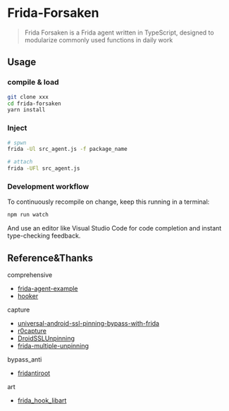 # Frida-Forsaken

> Frida Forsaken is a Frida agent written in TypeScript, designed to modularize commonly used functions in daily work

## Usage

### compile & load

```bash
git clone xxx
cd frida-forsaken
yarn install
```

### Inject

```bash
# spwn
frida -Ul src_agent.js -f package_name

# attach
frida -UFl src_agent.js
```

### Development workflow

To continuously recompile on change, keep this running in a terminal:

```bash
npm run watch
```

And use an editor like Visual Studio Code for code completion and instant
type-checking feedback.

## Reference&Thanks

comprehensive

- [frida-agent-example](https://github.com/oleavr/frida-agent-example)
- [hooker](https://github.com/CreditTone/hooker)

capture

- [universal-android-ssl-pinning-bypass-with-frida](https://codeshare.frida.re/@pcipolloni/universal-android-ssl-pinning-bypass-with-frida/)
- [r0capture](https://github.com/r0ysue/r0capture)
- [DroidSSLUnpinning](https://github.com/WooyunDota/DroidSSLUnpinning)
- [frida-multiple-unpinning](https://codeshare.frida.re/@akabe1/frida-multiple-unpinning/)

bypass_anti

- [fridantiroot](https://codeshare.frida.re/@dzonerzy/fridantiroot/)

art

- [frida_hook_libart](https://github.com/lasting-yang/frida_hook_libart)
